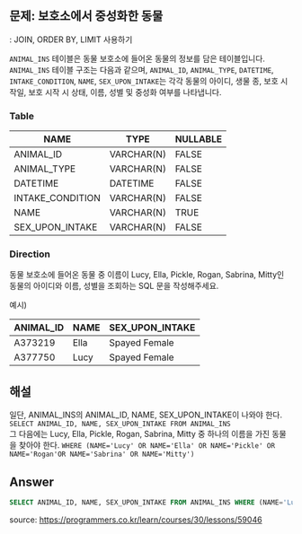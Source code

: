 ## 문제: 보호소에서 중성화한 동물
: JOIN, ORDER BY, LIMIT 사용하기

`ANIMAL_INS` 테이블은 동물 보호소에 들어온 동물의 정보를 담은 테이블입니다. `ANIMAL_INS` 테이블 구조는 다음과 같으며, `ANIMAL_ID`, `ANIMAL_TYPE`, `DATETIME`, `INTAKE_CONDITION`, `NAME`, `SEX_UPON_INTAKE`는 각각 동물의 아이디, 생물 종, 보호 시작일, 보호 시작 시 상태, 이름, 성별 및 중성화 여부를 나타냅니다.

### Table 

| NAME             | TYPE       | NULLABLE |
|------------------|------------|----------|
| ANIMAL_ID        | VARCHAR(N) | FALSE    |
| ANIMAL_TYPE      | VARCHAR(N) | FALSE    |
| DATETIME         | DATETIME   | FALSE    |
| INTAKE_CONDITION | VARCHAR(N) | FALSE    |
| NAME             | VARCHAR(N) | TRUE     |
| SEX_UPON_INTAKE  | VARCHAR(N) | FALSE    |



### Direction

동물 보호소에 들어온 동물 중 이름이 Lucy, Ella, Pickle, Rogan, Sabrina, Mitty인 동물의 아이디와 이름, 성별을 조회하는 SQL 문을 작성해주세요.

예시)

| ANIMAL_ID  | NAME   | SEX_UPON_INTAKE   |
|------------|--------|-------------------|
| A373219    |	Ella  |  Spayed Female    |
| A377750    |	Lucy  |  Spayed Female    |

      

## 해설

일단, ANIMAL_INS의 ANIMAL_ID, NAME, SEX_UPON_INTAKE이 나와야 한다. 
```SELECT ANIMAL_ID, NAME, SEX_UPON_INTAKE FROM ANIMAL_INS ```  
그 다음에는 Lucy, Ella, Pickle, Rogan, Sabrina, Mitty 중 하나의 이름을 가진 동물을 찾아야 한다.
```WHERE (NAME='Lucy' OR NAME='Ella' OR NAME='Pickle' OR NAME='Rogan'OR NAME='Sabrina' OR NAME='Mitty')```   

## Answer

```SQL
SELECT ANIMAL_ID, NAME, SEX_UPON_INTAKE FROM ANIMAL_INS WHERE (NAME='Lucy' OR NAME='Ella' OR NAME='Pickle' OR NAME='Rogan'OR NAME='Sabrina' OR NAME='Mitty')
```


<bold> source: https://programmers.co.kr/learn/courses/30/lessons/59046 </bold>

